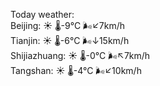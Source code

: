 Today weather:  
Beijing: ☀️ 🌡️-9°C 🌬️↙7km/h  
Tianjin: ☀️ 🌡️-6°C 🌬️↓15km/h  
Shijiazhuang: ☀️ 🌡️-0°C 🌬️↖7km/h  
Tangshan: ☀️ 🌡️-4°C 🌬️↙10km/h  
